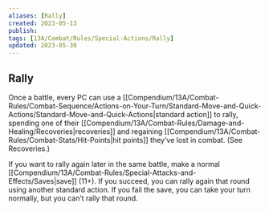 ```yaml
---
aliases: [Rally]
created: 2023-05-13
publish: 
tags: [13A/Combat/Rules/Special-Actions/Rally]
updated: 2023-05-30
---
```


## Rally

Once a battle, every PC can use a [[Compendium/13A/Combat-Rules/Combat-Sequence/Actions-on-Your-Turn/Standard-Move-and-Quick-Actions/Standard-Move-and-Quick-Actions|standard action]] to rally, spending one of their [[Compendium/13A/Combat-Rules/Damage-and-Healing/Recoveries|recoveries]] and regaining [[Compendium/13A/Combat-Rules/Combat-Stats/Hit-Points|hit points]] they’ve lost in combat. (See Recoveries.)

If you want to rally again later in the same battle, make a normal [[Compendium/13A/Combat-Rules/Special-Attacks-and-Effects/Saves|save]] (11+). If you succeed, you can rally again that round using another standard action. If you fail the save, you can take your turn normally, but you can’t rally that round.